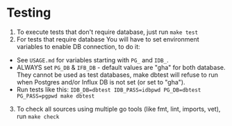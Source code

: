# Testing
1. To execute tests that don't require database, just run `make test`
2. For tests that require database You will have to set environment variables to enable DB connection, to do it:
- See `USAGE.md` for variables starting with `PG_` and `IDB_`.
- ALWAYS set `PG_DB` & `IFB_DB` - default values are "gha" for both database. They cannot be used as test databases, make dbtest will refuse to run when Postgres and/or Influx DB is not set (or set to "gha").
- Run tests like this: `IDB_DB=dbtest IDB_PASS=idbpwd PG_DB=dbtest PG_PASS=pgpwd make dbtest`
3. To check all sources using multiple go tools (like fmt, lint, imports, vet), run `make check`
